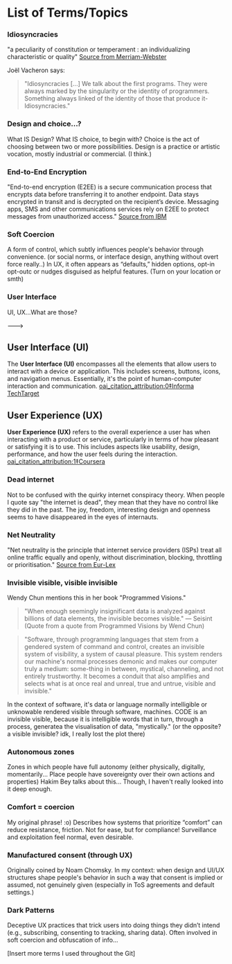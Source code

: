 # List of Terms/Topics 

### Idiosyncracies
"a peculiarity of constitution or temperament : an individualizing characteristic or quality" [Source from Merriam-Webster](https://www.merriam-webster.com/dictionary/idiosyncrasy)

Joël Vacheron says: 
> "Idiosyncracies [...] We talk about the first programs. They were always marked by the singularity or the identity of programmers. Something always linked of the identity of those that produce it- Idiosyncracies."

### Design and choice...?
What IS Design? What IS choice, to begin with? Choice is the act of choosing between two or more possibilities. Design is a practice or artistic vocation, mostly industrial or commercial. (I think.)

### End-to-End Encryption
"End-to-end encryption (E2EE) is a secure communication process that encrypts data before transferring it to another endpoint. Data stays encrypted in transit and is decrypted on the recipient’s device. Messaging apps, SMS and other communications services rely on E2EE to protect messages from unauthorized access." [Source from IBM](https://www.ibm.com/think/topics/end-to-end-encryption)

### Soft Coercion
A form of control, which subtly influences people's behavior through convenience. (or social norms, or interface design, anything without overt force really..) In UX, it often appears as “defaults,” hidden options, opt-in opt-outc or nudges disguised as helpful features. (Turn on your location or smth)

### User Interface
UI, UX...What are those?

--->

## User Interface (UI)

The **User Interface (UI)** encompasses all the elements that allow users to interact with a device or application. This includes screens, buttons, icons, and navigation menus. Essentially, it's the point of human-computer interaction and communication.  [oai_citation_attribution:0‡Informa TechTarget](https://www.techtarget.com/searchapparchitecture/definition/user-interface-UI?utm_source=chatgpt.com)

## User Experience (UX)

**User Experience (UX)** refers to the overall experience a user has when interacting with a product or service, particularly in terms of how pleasant or satisfying it is to use. This includes aspects like usability, design, performance, and how the user feels during the interaction.  [oai_citation_attribution:1‡Coursera](https://www.coursera.org/articles/ui-vs-ux-design?utm_source=chatgpt.com)

### Dead internet
Not to be confused with the quirky internet conspiracy theory. When people I quote say "the internet is dead", they mean that they have no control like they did in the past. The joy, freedom, interesting design and openness seems to have disappeared in the eyes of internauts.


### Net Neutrality
"Net neutrality is the principle that internet service providers (ISPs) treat all online traffic equally and openly, without discrimination, blocking, throttling or prioritisation." [Source from Eur-Lex](https://eur-lex.europa.eu/EN/legal-content/glossary/open-internet-and-net-neutrality.html#:~:text=Net%20neutrality%20is%20the%20principle,compliance%20with%20legal%20obligations;)

### Invisible visible, visible invisible
Wendy Chun mentions this in her book "Programmed Visions."

> "When enough seemingly insignificant data is analyzed against billions of data elements, the
invisible becomes visible." — Seisint (Quote from a quote from Programmed Visions by Wend Chun)

> "Software, through programming languages that stem from a gendered system of command and control, creates an invisible system of visibility, a system of causal pleasure. This system renders our machine's normal processes demonic and makes our computer truly a medium: some-thing in between, mystical, channeling, and not entirely trustworthy. It becomes a conduit that also amplifies and selects what is at once real and unreal, true and untrue, visible and invisible."

In the context of software, it's data or language normally intelligible or unknowable rendered visible through software, machines. CODE is an invisible visible, because it is intelligible words that in turn, through a process, generatea the visualisation of data, "mystically." (or the opposite? a visible invisible? idk, I really lost the plot there)


### Autonomous zones
Zones in which people have full autonomy (either physically, digitally, momentarily... Place people have sovereignty over their own actions and properties)
Hakim Bey talks about this... Though, I haven't really looked into it deep enough. 

### Comfort = coercion
My original phrase! :o) Describes how systems that prioritize “comfort” can reduce resistance, friction. Not for ease, but for compliance!  Surveillance and exploitation feel normal, even desirable.

### Manufactured consent (through UX)
Originally coined by Noam Chomsky. In my context: when design and UI/UX structures shape people's behavior in such a way that consent is implied or assumed, not genuinely given (especially in ToS agreements and default settings.)

### Dark Patterns
Deceptive UX practices that trick users into doing things they didn’t intend (e.g., subscribing, consenting to tracking, sharing data). Often involved in soft coercion and obfuscation of info...

[Insert more terms I used throughout the Git]

